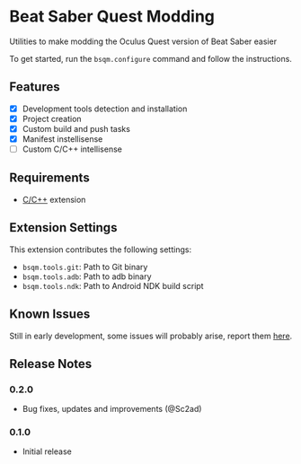 # Beat Saber Quest Modding

Utilities to make modding the Oculus Quest version of Beat Saber easier

To get started, run the `bsqm.configure` command and follow the instructions.

## Features

-   [x] Development tools detection and installation
-   [x] Project creation
-   [x] Custom build and push tasks
-   [x] Manifest instellisense
-   [ ] Custom C/C++ intellisense

## Requirements

-   [C/C++](https://marketplace.visualstudio.com/items?itemName=ms-vscode.cpptools) extension

## Extension Settings

This extension contributes the following settings:

-   `bsqm.tools.git`: Path to Git binary
-   `bsqm.tools.adb`: Path to adb binary
-   `bsqm.tools.ndk`: Path to Android NDK build script

## Known Issues

Still in early development, some issues will probably arise, report them [here](https://github.com/raftario/vscode-bsqm/issues).

## Release Notes

### 0.2.0

-   Bug fixes, updates and improvements (@Sc2ad)

### 0.1.0

-   Initial release
